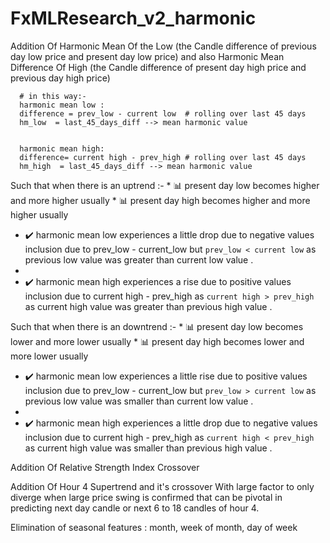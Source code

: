 # FxMLResearch_v2_harmonic


Addition Of Harmonic Mean Of the Low (the Candle difference of previous day low price and present day low price) and also Harmonic Mean Difference Of High (the Candle difference of present day high price and previous day high price)

      # in this way:- 
      harmonic mean low : 
      difference = prev_low - current low  # rolling over last 45 days 
      hm_low  = last_45_days_diff --> mean harmonic value 
      
      
      harmonic mean high:
      difference= current high - prev_high # rolling over last 45 days
      hm_high  = last_45_days_diff --> mean harmonic value 
      


Such that when there is an uptrend :-
      *  📊 present day low becomes higher and more higher usually
      *  📊 present day high becomes higher and more higher usually

*  ✔️ harmonic mean low experiences a little drop due to negative values inclusion due to prev_low - current_low but `prev_low < current low` as previous low value was greater than current low value .
*  
*  ✔️ harmonic mean high experiences a rise due to positive values inclusion due to current high - prev_high as `current high > prev_high ` as current high value was greater than previous high value . 



Such that when there is an downtrend :-
      *  📊 present day low becomes lower and more lower usually
      *  📊 present day high becomes lower and more lower usually

*  ✔️ harmonic mean low experiences a little rise due to positive values inclusion due to prev_low - current_low but `prev_low > current low` as previous low value was smaller than current low value .
*  
*  ✔️ harmonic mean high experiences a little drop due to negative values inclusion due to current high - prev_high as `current high < prev_high ` as current high value was smaller than previous high value . 


Addition Of Relative Strength Index Crossover

Addition Of Hour 4 Supertrend and it's crossover With large factor to only diverge when large price swing is confirmed that can be pivotal in predicting next day candle or next 6 to 18 candles of hour 4.  


Elimination of seasonal features : month, week of month, day of week

